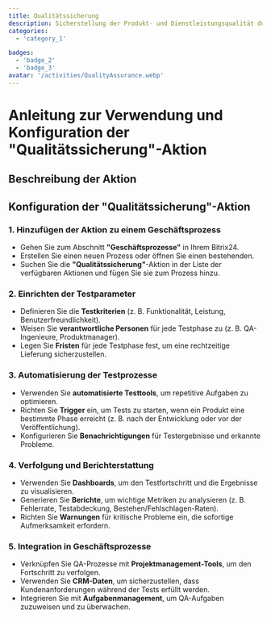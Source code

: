 ```yaml
---
title: Qualitätssicherung
description: Sicherstellung der Produkt- und Dienstleistungsqualität durch rigorose Tests.
categories:
  - 'category_1'

badges:
  - 'badge_2'
  - 'badge_3'
avatar: '/activities/QualityAssurance.webp'
---
```

# Anleitung zur Verwendung und Konfiguration der "Qualitätssicherung"-Aktion

## Beschreibung der Aktion

## **Konfiguration der "Qualitätssicherung"-Aktion**

### 1. Hinzufügen der Aktion zu einem Geschäftsprozess
- Gehen Sie zum Abschnitt **"Geschäftsprozesse"** in Ihrem Bitrix24.
- Erstellen Sie einen neuen Prozess oder öffnen Sie einen bestehenden.
- Suchen Sie die **"Qualitätssicherung"**-Aktion in der Liste der verfügbaren Aktionen und fügen Sie sie zum Prozess hinzu.

### 2. Einrichten der Testparameter
- Definieren Sie die **Testkriterien** (z. B. Funktionalität, Leistung, Benutzerfreundlichkeit).
- Weisen Sie **verantwortliche Personen** für jede Testphase zu (z. B. QA-Ingenieure, Produktmanager).
- Legen Sie **Fristen** für jede Testphase fest, um eine rechtzeitige Lieferung sicherzustellen.

### 3. Automatisierung der Testprozesse
- Verwenden Sie **automatisierte Testtools**, um repetitive Aufgaben zu optimieren.
- Richten Sie **Trigger** ein, um Tests zu starten, wenn ein Produkt eine bestimmte Phase erreicht (z. B. nach der Entwicklung oder vor der Veröffentlichung).
- Konfigurieren Sie **Benachrichtigungen** für Testergebnisse und erkannte Probleme.

### 4. Verfolgung und Berichterstattung
- Verwenden Sie **Dashboards**, um den Testfortschritt und die Ergebnisse zu visualisieren.
- Generieren Sie **Berichte**, um wichtige Metriken zu analysieren (z. B. Fehlerrate, Testabdeckung, Bestehen/Fehlschlagen-Raten).
- Richten Sie **Warnungen** für kritische Probleme ein, die sofortige Aufmerksamkeit erfordern.

### 5. Integration in Geschäftsprozesse
- Verknüpfen Sie QA-Prozesse mit **Projektmanagement-Tools**, um den Fortschritt zu verfolgen.
- Verwenden Sie **CRM-Daten**, um sicherzustellen, dass Kundenanforderungen während der Tests erfüllt werden.
- Integrieren Sie mit **Aufgabenmanagement**, um QA-Aufgaben zuzuweisen und zu überwachen.